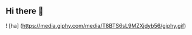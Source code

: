 ## Hi there 👋
<!--
**munirudin26/munirudin26** is a ✨ _special_ ✨ repository because its `README.md` (this file) appears on your GitHub profile.
Here are some ideas to get you started:
- 🔭 I’m currently working on ...
- 🌱 I’m currently learning ...
-->
! [ha] (https://media.giphy.com/media/T8BTS6sL9MZXjdyb56/giphy.gif)
